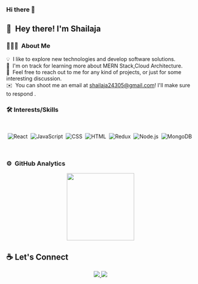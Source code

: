 ### Hi there 👋

<!--
**ShailajaTripathi/ShailajaTripathi** is a ✨ _special_ ✨ repository because its `README.md` (this file) appears on your GitHub profile.

Here are some ideas to get you started:

- 🔭 I’m Full Stack Web Developer
- 🌱 I’m currently learning new technologies.
- 👯 I’m looking to collaborate on Web Development
- 🤔
- 💬 Ask me about ...
- 📫 How to reach me: ...
- 😄 Pronouns: ...
- ⚡ Fun fact: ...
-->


## 👋 &nbsp;Hey there! I'm Shailaja


### 👨🏻‍💻 &nbsp;About Me

💡 &nbsp;I like to explore new technologies and develop software solutions.\
🌱 &nbsp;I'm on track for learning more about MERN Stack,Cloud Architecture.\
💬 &nbsp;Feel free to reach out to me for any kind of projects, or just for some interesting discussion.\
✉️ &nbsp;You can shoot me an email at shailaja24305@gmail.com! I'll make sure to respond .



### 🛠 Interests/Skills
 <br/>
 
<div align="center" >
  
  ![React](https://img.shields.io/badge/react%20-%2320232a.svg?&style=for-the-badge&logo=react&logoColor=%2361DAFB)&nbsp;
  ![JavaScript](https://img.shields.io/badge/javascript%20-%23323330.svg?&style=for-the-badge&logo=javascript&logoColor=%23F7DF1E)&nbsp;
  ![CSS](https://img.shields.io/badge/css3%20-%231572B6.svg?&style=for-the-badge&logo=css3&logoColor=white)&nbsp;
  ![HTML](https://img.shields.io/badge/html5%20-%23E34F26.svg?&style=for-the-badge&logo=html5&logoColor=white)&nbsp;
  ![Redux](https://img.shields.io/badge/redux-%23593d88.svg?&style=for-the-badge&logo=redux&logoColor=white)&nbsp;
  ![Node.js](https://img.shields.io/badge/node.js%20-%2343853D.svg?&style=for-the-badge&logo=node.js&logoColor=white)&nbsp;
  ![MongoDB](https://img.shields.io/badge/MongoDB-%234ea94b.svg?&style=for-the-badge&logo=mongodb&logoColor=white)&nbsp;
  
  </div>
  
 <br/>


### ⚙️ &nbsp;GitHub Analytics

<p align="center">
<a href="https://github.com/ShailajaTripathi">
  <img height="180em" src="https://github-readme-stats-eight-theta.vercel.app/api?username=ShailajaTripathi&show_icons=true&theme=algolia&include_all_commits=true&count_private=true"/>
</a>
</p>


  ## ☕ Let's Connect
    
  <div align="center" >
 <a href="https://www.linkedin.com/in/shailaja-tripathi-3bb847193/"/>
   <img src="https://img.icons8.com/nolan/50/linkedin.png"/> </a>
 <a href="https://aanuj.netlify.app/">
    <img src="https://img.icons8.com/nolan/50/domain.png"/>
  </a>					 					
 </div>
  <br/>
 </div>
